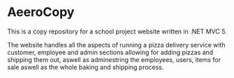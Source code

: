 # AeeroCopy
This is a copy repository for a school project website written in .NET MVC 5.

The website handles all the aspects of running a pizza delivery service with customer, employee and admin sections allowing for adding pizzas
and shipping them out, aswell as adminestring the employees, users, items for sale aswell as the whole baking and shipping process.
